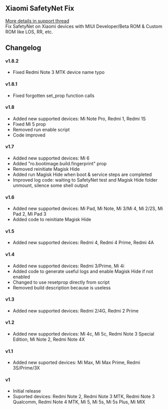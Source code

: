 ## Xiaomi SafetyNet Fix
[More details in support thread](https://forum.xda-developers.com/apps/magisk/xiaomi-safetynet-fix-t3600431)  
Fix SafetyNet on Xiaomi devices with MIUI Developer/Beta ROM & Custom ROM like LOS, RR, etc.

## Changelog
#### v1.8.2
- Fixed Redmi Note 3 MTK device name typo
#### v1.8.1
- Fixed forgotten set_prop function calls
#### v1.8
- Added new supported devices: Mi Note Pro, Redmi 1, Redmi 1S
- Fixed Mi 5 prop
- Removed run enable script
- Code improved
#### v1.7
- Added new supported devices: Mi 6
- Added "ro.bootimage.build.fingerprint" prop
- Removed reinitiate Magisk Hide
- Added run Magisk Hide when boot & service steps are completed
- Improved log code: waiting to SafetyNet test and Magisk Hide folder unmount, silence some shell output
#### v1.6
- Added new supported devices: Mi Pad, Mi Note, Mi 3/Mi 4, Mi 2/2S, Mi Pad 2, Mi Pad 3
- Added code to reinitiate Magisk Hide
#### v1.5
- Added new supported devices: Redmi 4, Redmi 4 Prime, Redmi 4A
#### v1.4
- Added new supported devices: Redmi 3/Prime, Mi 4i
- Added code to generate useful logs and enable Magisk Hide if not enabled
- Changed to use resetprop directly from script
- Removed build description because is useless
#### v1.3
- Added new supported devices: Redmi 2/4G, Redmi 2 Prime
#### v1.2
- Added new supported devices: Mi 4c, Mi 5c, Redmi Note 3 Special Edition, Mi Note 2, Redmi Note 4X
#### v1.1
- Added new suported devices: Mi Max, Mi Max Prime, Redmi 3S/Prime/3X
#### v1
- Initial release
- Suported devices: Redmi Note 2, Redmi Note 3 MTK, Redmi Note 3 Qualcomm, Redmi Note 4 MTK, Mi 5, Mi 5s, Mi 5s Plus, Mi MIX
